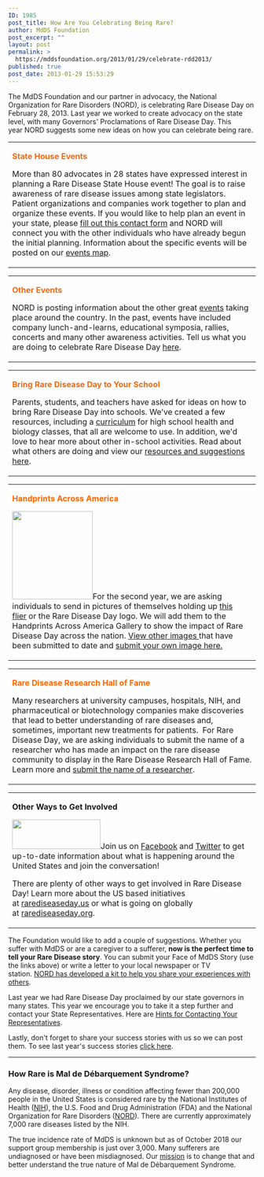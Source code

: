 ```yaml
---
ID: 1985
post_title: How Are You Celebrating Being Rare?
author: MdDS Foundation
post_excerpt: ""
layout: post
permalink: >
  https://mddsfoundation.org/2013/01/29/celebrate-rdd2013/
published: true
post_date: 2013-01-29 15:53:29
---
```

The MdDS Foundation and our partner in advocacy, the National Organization for Rare Disorders (NORD), is celebrating Rare Disease Day on February 28, 2013. Last year we worked to create advocacy on the state level, with many Governors' Proclamations of Rare Disease Day. This year NORD suggests some new ideas on how you can celebrate being rare.
<div>
<table border="0" width="580" cellspacing="0" cellpadding="0">
<tbody>
<tr>
<td width="580">
<p align="left"><span style="color: #ff6600;"><strong>State House Events</strong></span></p>

<div align="left">

More than 80 advocates in 28 states have expressed interest in planning a Rare Disease State House event! The goal is to raise awareness of rare disease issues among state legislators. Patient organizations and companies work together to plan and organize these events. If you would like to help plan an event in your state, please <a href="http://campaigns.rarediseases.us/t/r-l-utdkhid-kjdyhhs-h/">fill out this contact form</a> and NORD will connect you with the other individuals who have already begun the initial planning. Information about the specific events will be posted on our <a href="http://campaigns.rarediseases.us/t/r-l-utdkhid-kjdyhhs-k/">events map</a>.

</div></td>
</tr>
</tbody>
</table>
<table border="0" width="580" cellspacing="0" cellpadding="0">
<tbody>
<tr>
<td width="580">
<p align="left"><span style="color: #ff6600;"><strong>Other Events</strong></span></p>

<div align="left">

NORD is posting information about the other great <a href="http://campaigns.rarediseases.us/t/r-l-utdkhid-kjdyhhs-u/">events</a> taking place around the country. In the past, events have included company lunch-and-learns, educational symposia, rallies, concerts and many other awareness activities. Tell us what you are doing to celebrate Rare Disease Day <a href="http://campaigns.rarediseases.us/t/r-l-utdkhid-kjdyhhs-o/">here</a>.

</div></td>
</tr>
</tbody>
</table>
<table border="0" width="580" cellspacing="0" cellpadding="0">
<tbody>
<tr>
<td width="580">
<p align="left"><span style="color: #ff6600;"><strong>Bring Rare Disease Day to Your School</strong></span></p>

<div align="left">

Parents, students, and teachers have asked for ideas on how to bring Rare Disease Day into schools. We've created a few resources, including a <a href="http://campaigns.rarediseases.us/t/r-l-utdkhid-kjdyhhs-b/">curriculum</a> for high school health and biology classes, that all are welcome to use. In addition, we'd love to hear more about other in-school activities. Read about what others are doing and view our <a href="http://campaigns.rarediseases.us/t/r-l-utdkhid-kjdyhhs-n/">resources and suggestions here</a>.

</div></td>
</tr>
</tbody>
</table>
<table border="0" width="580" cellspacing="0" cellpadding="0">
<tbody>
<tr>
<td width="580">
<p align="left"><span style="color: #ff6600;"><strong>Handprints Across America</strong></span></p>

<div align="left">

<img class="alignleft" style="border: 0;" src="http://i2.createsend1.com/ei/r/47/5DA/AA1/csimport/RDD-2013.101824.jpg" alt="" width="164" height="179" border="0" />For the second year, we are asking individuals to send in pictures of themselves holding up <a href="http://campaigns.rarediseases.us/t/r-l-utdkhid-kjdyhhs-p/">this flier</a> or the Rare Disease Day logo. We will add them to the Handprints Across America Gallery to show the impact of Rare Disease Day across the nation. <a href="http://campaigns.rarediseases.us/t/r-l-utdkhid-kjdyhhs-x/">View other images </a>that have been submitted to date and <a href="http://campaigns.rarediseases.us/t/r-l-utdkhid-kjdyhhs-m/">submit your own image here.</a>

</div></td>
</tr>
</tbody>
</table>
<table border="0" width="580" cellspacing="0" cellpadding="0">
<tbody>
<tr>
<td width="580">
<p align="left"><span style="color: #ff6600;"><strong>Rare Disease Research Hall of Fame</strong></span></p>

<div align="left">

Many researchers at university campuses, hospitals, NIH, and pharmaceutical or biotechnology companies make discoveries that lead to better understanding of rare diseases and, sometimes, important new treatments for patients.  For Rare Disease Day, we are asking individuals to submit the name of a researcher who has made an impact on the rare disease community to display in the Rare Disease Research Hall of Fame. Learn more and <a href="http://campaigns.rarediseases.us/t/r-l-utdkhid-kjdyhhs-c/">submit the name of a researcher</a>.

</div></td>
</tr>
</tbody>
</table>
<table border="0" width="580" cellspacing="0" cellpadding="0">
<tbody>
<tr>
<td width="580">
<p align="left"><strong>Other Ways to Get Involved</strong></p>

<div align="left">

<img style="line-height: 18px;" src="http://i4.createsend1.com/ti/r/2B/9EC/0A1/023731/rare%20disease%20day%202013%20-%20webversion/images/nord-only-transparent.png" alt="" width="180" height="60" border="0" />Join us on <a title="Don't forget to leave a comment. Tell your story!" href="http://campaigns.rarediseases.us/t/r-l-utdkhid-kjdyhhs-q/" target="_blank" rel="noopener">Facebook</a> and <a title="Look for hashtag #MdDS on Twitter" href="http://campaigns.rarediseases.us/t/r-l-utdkhid-kjdyhhs-a/" target="_blank" rel="noopener">Twitter</a> to get up-to-date information about what is happening around the United States and join the conversation!

There are plenty of other ways to get involved in Rare Disease Day! Learn more about the US based initiatives at <a href="http://campaigns.rarediseases.us/t/r-l-utdkhid-kjdyhhs-f/">rarediseaseday.us</a> or what is going on globally at <a href="http://campaigns.rarediseases.us/t/r-l-utdkhid-kjdyhhs-z/">rarediseaseday.org</a>.

</div></td>
</tr>
</tbody>
</table>
</div>
The Foundation would like to add a couple of suggestions. Whether you suffer with MdDS or are a caregiver to a sufferer, <strong>now is the perfect time to tell your Rare Disease story</strong>. You can submit your Face of MdDS Story (use the links above) or write a letter to your local newspaper or TV station. <a title="NORD Press Kit and Share Your Story" href="http://rarediseaseday.us/take-action-now/press-kit/" target="_blank" rel="noopener">NORD has developed a kit to help you share your experiences with others</a>.

Last year we had Rare Disease Day proclaimed by our state governors in many states. This year we encourage you to take it a step further and contact your State Representatives. Here are <a title="Hints for Contacting Your Representatives" href="http://www.rarediseases.org/advocacy/hints-contacting-reps" target="_blank" rel="noopener">Hints for Contacting Your Representatives</a>.

Lastly, don't forget to share your success stories with us so we can post them. To see last year's success stories <a title="Rare Disease Day 2012" href="http://mddsfoundation.wordpress.com/2012/03/07/i-met-another-1-in-10-today/">click here</a>.<img id="customHeaderImage" style="line-height: 24px; text-align: -webkit-center; background-color: #ffffff;" src="http://i3.createsend1.com/ti/r/2B/9EC/0A1/023731/rare%20disease%20day%202013%20-%20webversion/images/banner-2.bmp" alt="" align="top" border="0" />

<hr />

<h3>How Rare is Mal de Débarquement Syndrome?</h3>
Any disease, disorder, illness or condition affecting fewer than 200,000 people in the United States is considered rare by the National Institutes of Health (<a href="https://www.nih.gov/">NIH</a>), the U.S. Food and Drug Administration (FDA) and the National Organization for Rare Disorders (<a href="https://rarediseases.org/">NORD</a>). There are currently approximately 7,000 rare diseases listed by the NIH.

The true incidence rate of MdDS is unknown but as of October 2018 our support group membership is just over 3,000. Many sufferers are undiagnosed or have been misdiagnosed. Our <a href="https://mddsfoundation.org/about-the-foundation/">mission</a> is to change that and better understand the true nature of Mal de Débarquement Syndrome.